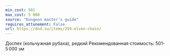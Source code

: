 ```yaml
---
min_cost: 501
max_cost: 5 000
source: "Dungeon master's guide"
requires_attunement: False
url: https://dnd.su/items/259-elven-chain/
---
```


Доспех (кольчужная рубаха), редкий
Рекомендованная стоимость: 501-5 000 зм